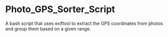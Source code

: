 # Photo_GPS_Sorter_Script
A bash script that uses exiftool to extract the GPS coordinates from photos and group them based on a given range.
